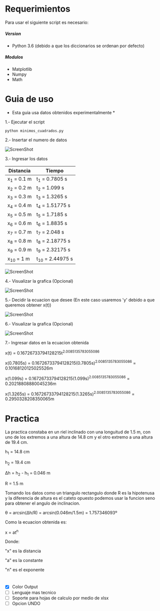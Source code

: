 # Requerimientos
Para usar el siguiente script es necesario:
##### Version
- Python 3.6 (debido a que los diccionarios se ordenan por defecto)
##### Modulos
- Matplotlib
- Numpy
- Math

# Guia de uso
* Esta guia usa datos obtenidos experimentalmente *

1.- Ejecutar el script

`python minimos_cuadrados.py`

2.- Insertar el numero de datos

![ScreenShot](https://raw.github.com/index-0/Regresion/master/Images/1.png)

3.- Ingresar los datos

| Distancia             | Tiempo                     |
|-----------------------|----------------------------|
| x<sub>1</sub> = 0.1 m | t<sub>1</sub> = 0.7805 s   |
| x<sub>2</sub> = 0.2 m | t<sub>2</sub> = 1.099 s    |
| x<sub>3</sub> = 0.3 m | t<sub>3</sub> = 1.3265 s   |
| x<sub>4</sub> = 0.4 m | t<sub>4</sub> = 1.51775 s  |
| x<sub>5</sub> = 0.5 m | t<sub>5</sub> = 1.7185 s   |
| x<sub>6</sub> = 0.6 m | t<sub>6</sub> = 1.8835 s   |
| x<sub>7</sub> = 0.7 m | t<sub>7</sub> = 2.048 s    |
| x<sub>8</sub> = 0.8 m | t<sub>8</sub> = 2.18775 s  |
| x<sub>9</sub> = 0.9 m | t<sub>9</sub> = 2.32175 s  |
| x<sub>10</sub> = 1 m  | t<sub>10</sub> = 2.44975 s |

![ScreenShot](https://raw.github.com/index-0/Regresion/master/Images/2.png)

4.- Visualizar la grafica (Opcional)

![ScreenShot](https://raw.github.com/index-0/Regresion/master/Images/figure_1.png)

5.- Decidir la ecuacion que desee (En este caso usaremos 'y' debido a que queremos obtener x(t))

![ScreenShot](https://raw.github.com/index-0/Regresion/master/Images/3.png)

6.- Visualizar la grafica (Opcional)

![ScreenShot](https://raw.github.com/index-0/Regresion/master/Images/figure_2.png)

7.- Ingresar datos en la ecuacion obtenida

x(t) = 0.16726733794128215t<sup>2.0085135783055086</sup>

x(0.7805s) = 0.16726733794128215(0.7805s)<sup>2.0085135783055086</sup> = 0.10168120125025526m

x(1.099s) = 0.16726733794128215(1.099s)<sup>2.0085135783055086</sup> = 0.20218808880045236m

x(1.3265s) = 0.16726733794128215(1.3265s)<sup>2.0085135783055086</sup> = 0.2950328208350065m

# Practica
La practica constaba en un riel inclinado con una longuitud de 1.5 m, con uno de los extremos a una altura de 14.8 cm y el otro extremo a una altura de 19.4 cm.

h<sub>1</sub> = 14.8 cm

h<sub>2</sub> = 19.4 cm

Δh = h<sub>2</sub> - h<sub>1</sub> = 0.046 m

R = 1.5 m

Tomando los datos como un triangulo rectangulo donde R es la hipotenusa y la diferencia de altura es el cateto opuesto podemos usar la funcion seno para obtener el angulo de inclinacion.

θ = arcsin(Δh/R) = arcsin(0.046m/1.5m) = 1.757346093º

Como la ecuacion obtenida es:

x = at<sup>n</sup>

Donde:

"x" es la distancia

"a" es la constante

"n" es el exponente

# 

- [x] Color Output
- [ ] Lenguaje mas tecnico
- [ ] Soporte para hojas de calculo por medio de xlsx
- [ ] Opcion UNDO

